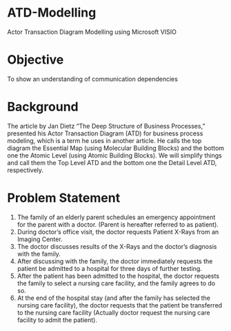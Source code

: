 # ATD-Modelling
Actor Transaction Diagram Modelling using Microsoft VISIO
# Objective 
To show an understanding of communication dependencies
# Background
The article by Jan Dietz “The Deep Structure of Business Processes,” presented his Actor Transaction Diagram (ATD) for business process modeling, which is a term he uses in another article. He calls the top diagram the Essential Map (using Molecular Building Blocks) and the bottom one the Atomic Level (using Atomic Building Blocks). We will simplify things and call them the Top Level ATD and the bottom one the Detail Level ATD, respectively. 
# Problem Statement
1. The family of an elderly parent schedules an emergency appointment for the parent with a doctor. (Parent is hereafter referred to as patient). 
2. During doctor’s office visit, the doctor requests Patient X-Rays from an Imaging Center. 
3. The doctor discusses results of the X-Rays and the doctor’s diagnosis with the family. 
4. After discussing with the family, the doctor immediately requests the patient be admitted to a hospital for three days of further testing. 
5. After the patient has been admitted to the hospital, the doctor requests the family to select a nursing care facility, and the family agrees to do so. 
6. At the end of the hospital stay (and after the family has selected the nursing care facility), the doctor requests that the patient be transferred to the nursing care facility (Actually doctor request the nursing care facility to admit the patient). 
